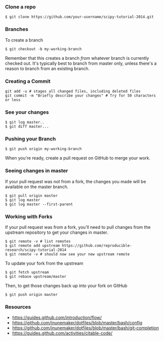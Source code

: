 ### Clone a repo

<pre><code>$ git clone https://github.com/your-username/scipy-tutorial-2014.git
</code></pre>

### Branches

To create a branch

<pre><code>$ git checkout -b my-working-branch
</code></pre>

Remember that this creates a branch *from* whatever branch is currently checked out. It's typically best to branch from master only, unless there's a reason to branch from an existing branch.

### Creating a Commit

<pre><code>git add -u # stages all changed files, including deleted files
git commit -m "Briefly describe your changes" # Try for 50 characters or less
</code></pre>

### See your changes

<pre><code>$ git log master..
$ git diff master...
</code></pre>

### Pushing your Branch

<pre><code>$ git push origin my-working-branch
</code></pre>

When you're ready, create a pull request on GitHub to merge your work.

### Seeing changes in master

If your pull request was not from a fork, the changes you made will be available on the master branch.

<pre><code>$ git pull origin master
$ git log master
$ git log master --first-parent
</code></pre>

### Working with Forks

If your pull request was from a fork, you'll need to pull changes from the upstream repository to get your changes in master.

<pre><code>$ git remote -v # list remotes
$ git remote add upstream https://github.com/reproducible-research/scipy-tutorial-2014
$ git remote -v # should now see your new upstream remote
</code></pre>

To update your fork from the upstream

<pre><code>$ git fetch upstream
$ git rebase upstream/master
</code></pre>

Then, to get those changes back up into your fork on GitHub

<pre><code>$ git push origin master
</code></pre>

### Resources

 * https://guides.github.com/introduction/flow/
 * https://github.com/jnunemaker/dotfiles/blob/master/bash/config
 * https://github.com/jnunemaker/dotfiles/blob/master/bash/git-completion
 * https://guides.github.com/activities/citable-code/

